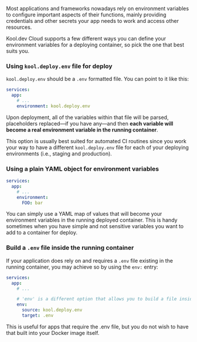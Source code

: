 Most applications and frameworks nowadays rely on environment variables to configure important aspects of their functions, mainly providing credentials and other secrets your app needs to work and access other resources.

Kool.dev Cloud supports a few different ways you can define your environment variables for a deploying container, so pick the one that best suits you.

### Using `kool.deploy.env` file for deploy

`kool.deploy.env` should be a `.env` formatted file. You can point to it like this:

```yaml
services:
  app:
    # ...
    environment: kool.deploy.env
```

Upon deployment, all of the variables within that file will be parsed, placeholders replaced—if you have any—and then **each variable will become a real environment variable in the running container**.

This option is usually best suited for automated CI routines since you work your way to have a different `kool.deploy.env` file for each of your deploying environments (i.e., staging and production).

### Using a plain YAML object for environment variables

```yaml
services:
  app:
    # ...
    environment:
      FOO: bar
```

You can simply use a YAML map of values that will become your environment variables in the running deployed container. This is handy sometimes when you have simple and not sensitive variables you want to add to a container for deploy.

### Build a `.env` file inside the running container

If your application does rely on and requires a `.env` file existing in the running container, you may achieve so by using the `env:` entry:

```yaml
services:
  app:
    # ...

    # 'env' is a different option that allows you to build a file inside your running container.
    env:
      source: kool.deploy.env
      target: .env
```

This is useful for apps that require the .env file, but you do not wish to have that built into your Docker image itself.
